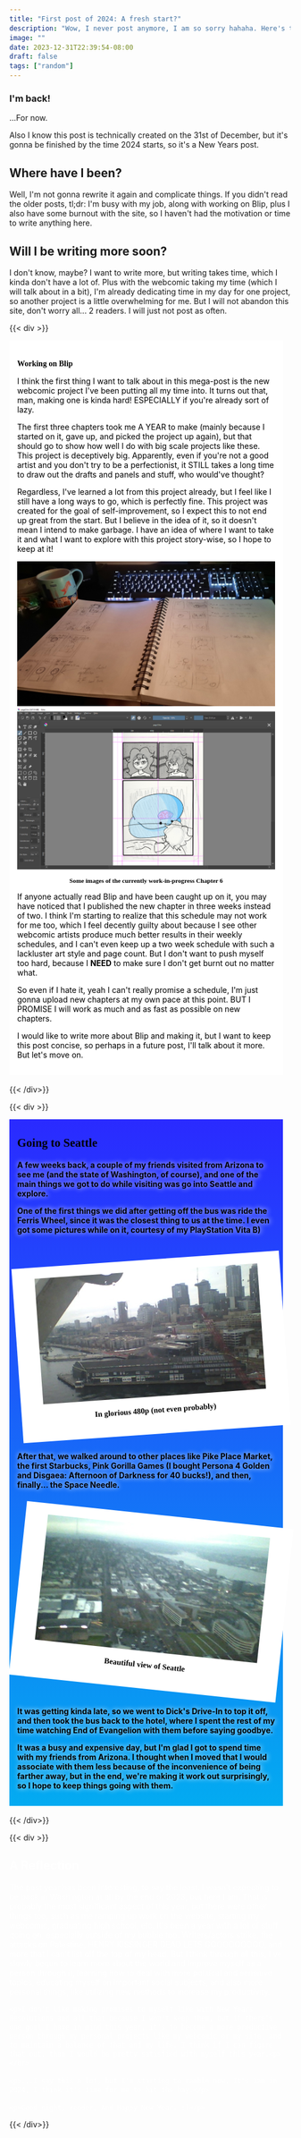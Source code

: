 ```yaml
---
title: "First post of 2024: A fresh start?"
description: "Wow, I never post anymore, I am so sorry hahaha. Here's to a New Year, I guess."
image: ""
date: 2023-12-31T22:39:54-08:00
draft: false
tags: ["random"]
---
```


### I'm back! 

...For now.

Also I know this post is technically created on the 31st of December, but it's gonna be finished by the time 2024 starts, so it's a New Years post.

## Where have I been?

Well, I'm not gonna rewrite it again and complicate things. If you didn't read the older posts, tl;dr: I'm busy with my job, along with working on Blip, plus I also have some burnout with the site, so I haven't had the motivation or time to write anything here.

## Will I be writing more soon?

I don't know, maybe? I want to write more, but writing takes time, which I kinda don't have a lot of. Plus with the webcomic taking my time (which I will talk about in a bit), I'm already dedicating time in my day for one project, so another project is a little overwhelming for me. But I will not abandon this site, don't worry all... 2 readers. I will just not post as often.

{{< div >}}
<div class="box-container" style="padding: 1em; background-color: white; color: black; text-shadow: none; margin-right: 1em;">
    <h2 style="font-family: 'Anime Ace'; font-size: 1em;">Working on Blip</h2>
    <p>I think the first thing I want to talk about in this mega-post is the new webcomic project I've been putting all my time into. It turns out that, man, making one is kinda hard! ESPECIALLY if you're already sort of lazy.</p>
    <p>The first three chapters took me A YEAR to make (mainly because I started on it, gave up, and picked the project up again), but that should go to show how well I do with big scale projects like these. This project is deceptively big. Apparently, even if you're not a good artist and you don't try to be a perfectionist, it STILL takes a long time to draw out the drafts and panels and stuff, who would've thought?</p>
    <p>Regardless, I've learned a lot from this project already, but I feel like I still have a long ways to go, which is perfectly fine. This project was created for the goal of self-improvement, so I expect this to not end up great from the start. But I believe in the idea of it, so it doesn't mean I intend to make garbage. I have an idea of where I want to take it and what I want to explore with this project story-wise, so I hope to keep at it!
    </p>
    <center>
        <a href="images/20231231_231547.jpg"><img class="post-image"src="images/20231231_231547.jpg"></a>
        <a href="images/krita.png"><img class="post-image"src="images/krita.png"></a>
        <b><p style="font-family: 'Anime Ace'; font-size: 0.8em;">Some images of the currently work-in-progress Chapter 6</p></b>
    </center>
    <p>If anyone actually read Blip and have been caught up on it, you may have noticed that I published the new chapter in three weeks instead of two. I think I'm starting to realize that this schedule may not work for me too, which I feel decently guilty about because I see other webcomic artists produce much better results in their weekly schedules, and I can't even keep up a two week schedule with such a lackluster art style and page count. But I don't want to push myself too hard, because I <b>NEED</b> to make sure I don't get burnt out no matter what.</p>
    <p>So even if I hate it, yeah I can't really promise a schedule, I'm just gonna upload new chapters at my own pace at this point. BUT I PROMISE I will work as much and as fast as possible on new chapters.</p>
    <p>I would like to write more about Blip and making it, but I want to keep this post concise, so perhaps in a future post, I'll talk about it more. But let's move on.</p>
</div>
</br>
{{< /div>}}

{{< div >}}
<div class="box-container" style="padding: 1em; background: rgb(2,0,36);
background: url('images/clouds.png') no-repeat, linear-gradient(180deg, rgba(2,0,36,1) 0%, rgba(42,42,255,1) 0%, rgba(3,171,241,1) 100%, rgba(0,212,255,1) 100%); background-size: contain; font-weight: bold; color: black; text-shadow: 1px 0 10px white; margin-right: 1em; padding-top: 0.1em;">
    <h2 style="font-family: 'Pacifico'; text-shadow: none;">Going to Seattle</h2>
    <p>A few weeks back, a couple of my friends visited from Arizona to see me (and the state of Washington, of course), and one of the main things we got to do while visiting was go into Seattle and explore.<p>
    <p>One of the first things we did after getting off the bus was ride the Ferris Wheel, since it was the closest thing to us at the time. I even got some pictures while on it, courtesy of my PlayStation Vita B)<p>
    </br>
    <center>
        <div style="background-color: white; transform: rotate(-4deg); padding: 20px; width: 440px;">
            <a href="images/vita1.jpg"><img class="post-image" style="width: 400px;" src="images/vita1.jpg"></a>
            <b><p style="font-family: 'Pacifico'; text-shadow: none;">In glorious 480p (not even probably)</p></b>
        </div>
    </center>
    </br>
    <p>After that, we walked around to other places like Pike Place Market, the first Starbucks, Pink Gorilla Games (I bought Persona 4 Golden and Disgaea: Afternoon of Darkness for 40 bucks!), and then, finally... the Space Needle.<p>
    </br>
    <center>
        <div style="background-color: white; transform: rotate(6deg); padding: 20px; width: 440px;">
            <a href="images/vita2.jpg"><img class="post-image" style="width: 400px;" src="images/vita2.jpg"></a>
            <b><p style="font-family: 'Pacifico'; text-shadow: none;">Beautiful view of Seattle</p></b>
        </div>
    </center>
    </br>
    <p>It was getting kinda late, so we went to Dick's Drive-In to top it off, and then took the bus back to the hotel, where I spent the rest of my time watching End of Evangelion with them before saying goodbye.<p>
    <p>It was a busy and expensive day, but I'm glad I got to spend time with my friends from Arizona. I thought when I moved that I would associate with them less because of the inconvenience of being farther away, but in the end, we're making it work out surprisingly, so I hope to keep things going with them.</p>
</div>
</br>
{{< /div>}}

{{< div >}}
<div class="box-container" style="color: white; margin-right: 1em;">
    <h2>A Reflection</h2>
    <p>The past year has been interesting, to say the least. I wasn't expecting to be back in Washington at all by the end of 2023, but here I am. That is probably the most significant aspect of this year, but there were other things too, such as me ramping up work on the website, starting my webcomic, graduating high school, etc. It's been a year with a lot of stuff going on, especially outside of my bubble too. Writers/actors strike, the attacks on Palestine, HENRY KISSINGER DEAD LETS GOOOOOOOOO, and more that I can't list off the top of my head. But I think through all this, I've slowly begun to learn more about the world and improve myself as a person through it, learning how to deal with more political and sensitive topics, educating myself on important social subjects, and also more personal things, like utilizing new methods to increase my productivity.</p>

    <p>I don't like making promises to myself like with New Years Resolutions and all that because I won't keep them, but if there's one goal I have in mind this year, it's to become a more productive person through my personal projects like my webcomic or my site, and to maintain a balance of that and my life. I think if I can figure that out, than I would be pretty satisfied with myself this year.<p>
    </br>

    <p>...I say this a lot, but I'm starting to ramble now. It's 1am in 2024, I think it's time for me to hit the hay.</p>

    <p>Good night, reader. And Happy New Year. :)</p>
</div>
{{< /div>}}